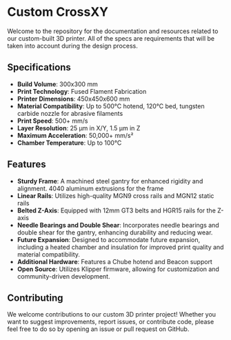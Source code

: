 # Custom CrossXY

Welcome to the repository for the documentation and resources related to our custom-built 3D printer. All of the specs are requirements that will be taken into account during the design process.

## Specifications

- **Build Volume**: 300x300 mm
- **Print Technology**: Fused Flament Fabrication
- **Printer Dimensions**: 450x450x600 mm
- **Material Compatibility**: Up to 500°C hotend, 120°C bed, tungsten carbide nozzle for abrasive filaments
- **Print Speed**: 500+ mm/s
- **Layer Resolution**: 25 μm in X/Y, 1.5 μm in Z
- **Maximum Acceleration**: 50,000+ mm/s²
- **Chamber Temperature**: Up to 100°C

## Features

- **Sturdy Frame**: A machined steel gantry for enhanced rigidity and alignment. 4040 aluminum extrusions for the frame
- **Linear Rails**: Utilizes high-quality MGN9 cross rails and MGN12 static rails
- **Belted Z-Axis**: Equipped with 12mm GT3 belts and HGR15 rails for the Z-axis
- **Needle Bearings and Double Shear**: Incorporates needle bearings and double shear for the gantry, enhancing durability and reducing wear.
- **Future Expansion**: Designed to accommodate future expansion, including a heated chamber and insulation for improved print quality and material compatibility.
- **Additional Hardware**: Features a Chube hotend and Beacon support
- **Open Source**: Utilizes Klipper firmware, allowing for customization and community-driven development.

## Contributing

We welcome contributions to our custom 3D printer project! Whether you want to suggest improvements, report issues, or contribute code, please feel free to do so by opening an issue or pull request on GitHub.


